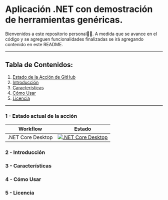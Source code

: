 # Aplicación .NET con demostración de herramientas genéricas.

Bienvenidos a este repositorio personal👋🏻.
A medida que se avance en el código y se agreguen funcionalidades finalizadas se irá agregando contenido en este README.

---

## Tabla de Contenidos:

1. [Estado de la Acción de GitHub](#estado-de-la-acción-de-github)
2. [Introducción](#introducción)
3. [Características](#características)
4. [Cómo Usar](#cómo-usar)
5. [Licencia](#licencia)

---

### 1 - Estado actual de la acción

| Workflow         | Estado                                                                 |
|------------------|------------------------------------------------------------------------|
| .NET Core Desktop | [![.NET Core Desktop](https://github.com/ramiroagm/WinFormTester/actions/workflows/dotnet-desktop.yml/badge.svg?branch=master)](https://github.com/ramiroagm/WinFormTester/actions/workflows/dotnet-desktop.yml)

### 2 - Introducción

### 3 - Características

### 4 - Cómo Usar

### 5 - Licencia
